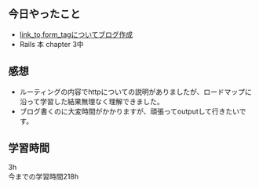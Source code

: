 ## 今日やったこと
- [link_to,form_tagについてブログ作成](https://qiita.com/parkon_hhs/items/d591691899351f03b2e7)
- Rails 本 chapter 3中 

## 感想
- ルーティングの内容でhttpについての説明がありましたが、ロードマップに沿って学習した結果無理なく理解できました。 
- ブログ書くのに大変時間がかかりますが、頑張ってoutputして行きたいです。

## 学習時間
3h  
今までの学習時間218h 

